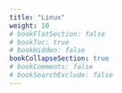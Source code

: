 ```yaml
---
title: "Linux"
weight: 10
# bookFlatSection: false
# bookToc: true
# bookHidden: false
bookCollapseSection: true
# bookComments: false
# bookSearchExclude: false
---
```

